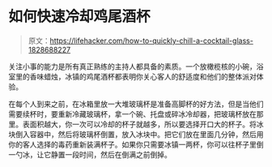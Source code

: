 # 如何快速冷却鸡尾酒杯

> 原文：<https://lifehacker.com/how-to-quickly-chill-a-cocktail-glass-1828688227>

关注小事的能力是所有真正熟练的主持人都具备的素质。一个放橄榄核的小碗，浴室里的香味蜡烛，冰镇的鸡尾酒杯都表明你关心客人的舒适度和他们的整体派对体验。



在每个人到来之前，在冰箱里放一大堆玻璃杯是准备高脚杯的好方法，但是当他们需要续杯时，要重新冷藏玻璃杯，拿一个碗、托盘或碎冰冷却器，把玻璃杯放在那里。表面积越大，你一次可以冷却的杯子就越多，所以要选择开口大的杯子。将冰块倒入容器中，然后将玻璃杯倒置，放入冰块中。把它们放在里面几分钟，然后用你的客人选择的毒药重新装满杯子。如果你只需要冰镇一两杯，你可以往杯子里倒一勺冰，让它静置一段时间，然后在倒满之前倒掉。